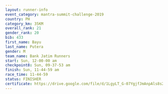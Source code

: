 ```yaml
---
layout: runner-info 
event_category: mantra-summit-challenge-2019 
country: PH
category_km: 35KM 
overall_rank: 21
gender_rank: 20
bib: 433
first_name: Bayu
last_name: Putera
gender: M
team_name: Bank Jatim Runners
start: Sun, 12-00-00 am
checkpoint8: Sun, 09-37-53 am
finish: Sun, 11-44-59 am
race_time: 11-44-59
status: FINISHER
certificate: https://drive.google.com/file/d/1LgyLT_G-07YgjfJmAnpAls8s2wF7W0PO/view?usp=sharing
---
```

